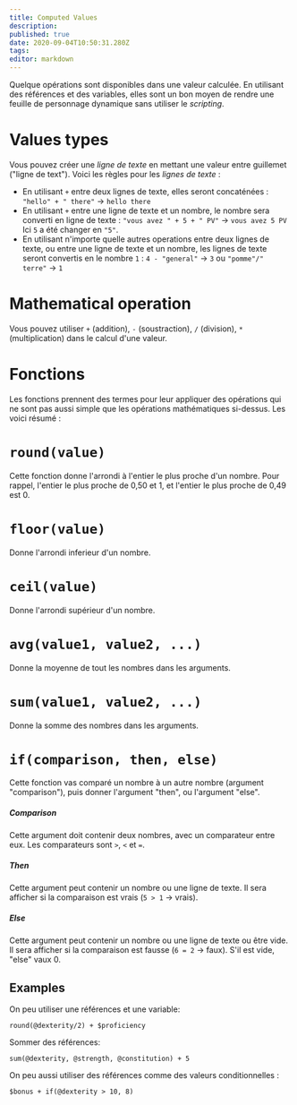 ```yaml
---
title: Computed Values
description: 
published: true
date: 2020-09-04T10:50:31.280Z
tags: 
editor: markdown
---
```


Quelque opérations sont disponibles dans une valeur calculée. En utilisant des références et des variables, elles sont un bon moyen de rendre une feuille de personnage dynamique sans utiliser le *scripting*. 

# Values types
Vous pouvez créer une *ligne de texte* en mettant une valeur entre guillemet ("ligne de text"). Voici les règles pour les *lignes de texte* : 

* En utilisant `+` entre deux lignes de texte, elles seront concaténées :
`"hello" + " there"` -> `hello there`
* En utilisant `+` entre une ligne de texte et un nombre, le nombre sera converti en ligne de texte :
`"vous avez " + 5 + " PV"` -> `vous avez 5 PV`
Ici `5` a été changer en `"5"`.
* En utilisant n'importe quelle autres operations entre deux lignes de texte, ou entre une ligne de texte et un nombre, les lignes de texte seront convertis en le nombre `1` :
`4 - "general"` -> `3` ou `"pomme"/" terre"` -> `1`

# Mathematical operation
Vous pouvez utiliser `+` (addition), `-` (soustraction), `/` (division), `*` (multiplication) dans le calcul d'une valeur.

# Fonctions
Les fonctions prennent des termes pour leur appliquer des opérations qui ne sont pas aussi simple que les opérations mathématiques si-dessus. Les voici résumé :

# `round(value)`
Cette fonction donne l'arrondi à l'entier le plus proche d'un nombre. Pour rappel, l'entier le plus proche de 0,50 et 1, et l'entier le plus proche de 0,49 est 0.

# `floor(value)`
Donne l'arrondi inferieur d'un nombre.

# `ceil(value)`
Donne l'arrondi supérieur d'un nombre.

# `avg(value1, value2, ...)`
Donne la moyenne de tout les nombres dans les arguments.

# `sum(value1, value2, ...)`
Donne la somme des nombres dans les arguments.

# `if(comparison, then, else)`
Cette fonction vas comparé un nombre à un autre nombre (argument "comparison"), puis donner l'argument "then", ou l'argument "else".
##### Comparison
Cette argument doit contenir deux nombres, avec un comparateur entre eux. Les comparateurs sont `>`, `<` et `=`.
##### Then
Cette argument peut contenir un nombre ou une ligne de texte. Il sera afficher si la comparaison est vrais (`5 > 1` -> vrais).
##### Else
Cette argument peut contenir un nombre ou une ligne de texte ou être vide. Il sera afficher si la comparaison est fausse (`6 = 2` -> faux). S'il est vide, "else" vaux 0.

## Examples

On peu utiliser une références et une variable:
```
round(@dexterity/2) + $proficiency
```

Sommer des références:
```
sum(@dexterity, @strength, @constitution) + 5
```

On peu aussi utiliser des références comme des valeurs conditionnelles :
```
$bonus + if(@dexterity > 10, 8) 
```
